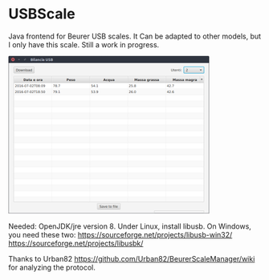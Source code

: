 # USBScale
Java frontend for Beurer USB scales. It Can be adapted to other models, but I only have this scale.
Still a work in progress.

![Main window](https://github.com/dslul/USBScale/blob/master/screenshot.png)

Needed: OpenJDK/jre version 8.
Under Linux, install libusb. On Windows, you need these two:
https://sourceforge.net/projects/libusb-win32/
https://sourceforge.net/projects/libusbk/

Thanks to Urban82 https://github.com/Urban82/BeurerScaleManager/wiki for analyzing the protocol.
